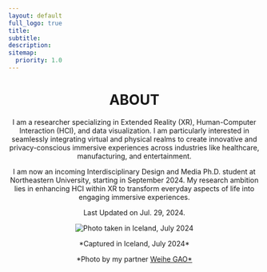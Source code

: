 ```yaml
---
layout: default
full_logo: true
title: 
subtitle: 
description:  
sitemap:
  priority: 1.0
---
```


<h1 align="center">ABOUT</h1>

<p align="center">
I am a researcher specializing in Extended Reality (XR), Human-Computer Interaction (HCI), and data visualization. I am particularly interested in seamlessly integrating virtual and physical realms to create innovative and privacy-conscious immersive experiences across industries like healthcare, manufacturing, and entertainment.
</p>

<p align="center">
I am now an incoming Interdisciplinary Design and Media Ph.D. student at Northeastern University, starting in September 2024. My research ambition lies in enhancing HCI within XR to transform everyday aspects of life into engaging immersive experiences.
</p>

<p align="center">
Last Updated on Jul. 29, 2024.
</p>


   
<body>
   <p align="center">
  <img src="{{ site.baseurl }}/assets/website_picture_202407.jpg" alt="Photo taken in Iceland, July 2024" style="max-width: 100%; height: auto;">
</p>

<p align="center">
  <span align="center" class="caption">*Captured in Iceland, July 2024*</span>
</p>

<p align="center">
  <span align="center" class="credit">*Photo by my partner <a href="https://pages.gaow.click/">Weihe GAO*</a></span>
</p>
</body>




<br>
<br>
<br>
<br>
<br>
<br>
<br>
